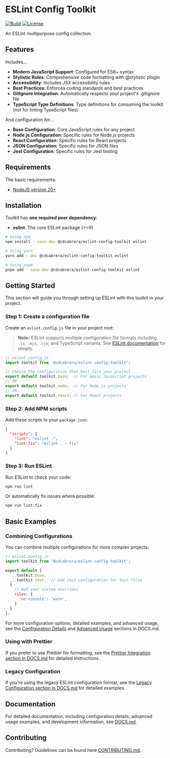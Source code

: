 # ESLint Config Toolkit

[![Build](https://github.com/cdcabrera/eslint-config-toolkit/actions/workflows/integration.yml/badge.svg?branch=main)](https://github.com/cdcabrera/eslint-config-toolkit/actions/workflows/integration.yml)
[![License](https://img.shields.io/github/license/cdcabrera/eslint-config-toolkit.svg)](https://github.com/cdcabrera/eslint-config-toolkit/blob/main/LICENSE)

An ESLint multipurpose config collection.

## Features

Includes...
- **Modern JavaScript Support**: Configured for ES6+ syntax
- **Stylistic Rules**: Comprehensive code formatting with @stylistic plugin
- **Accessibility**: Includes JSX accessibility rules
- **Best Practices**: Enforces coding standards and best practices
- **GitIgnore Integration**: Automatically respects your project's .gitignore file
- **TypeScript Type Definitions**: Type definitions for consuming the toolkit (not for linting TypeScript files)

And configuration for...
- **Base Configuration**: Core JavaScript rules for any project
- **Node.js Configuration**: Specific rules for Node.js projects
- **React Configuration**: Specific rules for React projects
- **JSON Configuration**: Specific rules for JSON files
- **Jest Configuration**: Specific rules for Jest testing

## Requirements
The basic requirements:
- [NodeJS version 20+](https://nodejs.org/)

## Installation

Toolkit has **one required peer dependency**:
- **eslint**: The core ESLint package (>=9)

```bash
# Using npm
npm install --save-dev @cdcabrera/eslint-config-toolkit eslint

# Using yarn
yarn add --dev @cdcabrera/eslint-config-toolkit eslint

# Using pnpm
pnpm add --save-dev @cdcabrera/eslint-config-toolkit eslint
```

## Getting Started

This section will guide you through setting up ESLint with this toolkit in your project.

### Step 1: Create a configuration file

Create an `eslint.config.js` file in your project root:

> **Note:** ESLint supports multiple configuration file formats including `.js`, `.mjs`, `.cjs`, and TypeScript variants. See [ESLint documentation](https://eslint.org/docs/latest/use/configure/configuration-files) for details.

```js
// eslint.config.js
import toolkit from '@cdcabrera/eslint-config-toolkit';

// Choose the configuration that best fits your project
export default toolkit.base;  // For basic JavaScript projects
// OR
export default toolkit.node;  // For Node.js projects
// OR
export default toolkit.react; // For React projects
```

### Step 2: Add NPM scripts

Add these scripts to your `package.json`:

```json
{
  "scripts": {
    "lint": "eslint .",
    "lint:fix": "eslint . --fix"
  }
}
```

### Step 3: Run ESLint

Run ESLint to check your code:

```bash
npm run lint
```

Or automatically fix issues where possible:

```bash
npm run lint:fix
```

## Basic Examples

### Combining Configurations

You can combine multiple configurations for more complex projects:

```js
// eslint.config.js
import toolkit from '@cdcabrera/eslint-config-toolkit';

export default [
  ...toolkit.base,
  ...toolkit.jest,  // Add Jest configuration for test files
  {
    // Add your custom overrides
    rules: {
      'no-console': 'warn',
    }
  }
];
```

For more configuration options, detailed examples, and advanced usage, see the [Configuration Details](./DOCS.md#configuration-details) and [Advanced Usage](./DOCS.md#advanced-usage) sections in DOCS.md.

### Using with Prettier

If you prefer to use Prettier for formatting, see the [Prettier Integration section in DOCS.md](./DOCS.md#prettier-integration) for detailed instructions.

### Legacy Configuration

If you're using the legacy ESLint configuration format, see the [Legacy Configuration section in DOCS.md](./DOCS.md#legacy-configuration) for detailed examples.

## Documentation

For detailed documentation, including configuration details, advanced usage examples, and development information, see [DOCS.md](./DOCS.md).

## Contributing

Contributing? Guidelines can be found here [CONTRIBUTING.md](./CONTRIBUTING.md).
